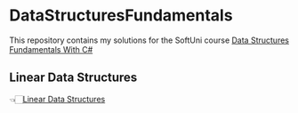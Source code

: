 # DataStructuresFundamentals
This repository contains my solutions for the SoftUni course [Data Structures Fundamentals With C#](https://softuni.bg/trainings/3921/data-structures-fundamentals-with-csharp-november-2022)

## Linear Data Structures
👈🏻[Linear Data Structures](https://github.com/NikolaMadzharov/DataStructuresFundamentals/tree/main/01.Linear%20Data%20Structures%20-%20Lab)
